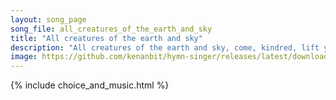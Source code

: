 ```yaml
---
layout: song_page
song_file: all_creatures_of_the_earth_and_sky
title: "All creatures of the earth and sky"
description: "All creatures of the earth and sky, come, kindred, lift your voices high,    alleluia, alleluia!  Bright burning sun with golden beam, soft shining mo... theist 4part 5verse musicbyother textbyother chords"
image: https://github.com/kenanbit/hymn-singer/releases/latest/download/all_creatures_of_the_earth_and_sky-trad.png
---
```


{% include choice_and_music.html %}